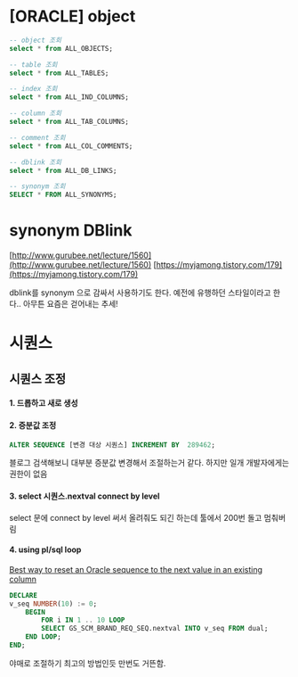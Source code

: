 
# [ORACLE] object

```sql 
-- object 조회
select * from ALL_OBJECTS;
```

```sql 
-- table 조회
select * from ALL_TABLES;
```

```sql 
-- index 조회
select * from ALL_IND_COLUMNS;
```

```sql 
-- column 조회
select * from ALL_TAB_COLUMNS;
```

```sql 
-- comment 조회
select * from ALL_COL_COMMENTS;
```

```sql 
-- dblink 조회
select * from ALL_DB_LINKS;
```

```sql 
-- synonym 조회
SELECT * FROM ALL_SYNONYMS;
```

# synonym DBlink

[http://www.gurubee.net/lecture/1560](http://www.gurubee.net/lecture/1560)
[https://myjamong.tistory.com/179](https://myjamong.tistory.com/179)

dblink를 synonym 으로 감싸서 사용하기도 한다. 예전에 유행하던 스타일이라고 한다.. 아무튼 요즘은 걷어내는 추세!

# 시퀀스
## 시퀀스 조정
#### 1. 드롭하고 새로 생성
#### 2. 증분값 조정
```sql
ALTER SEQUENCE [변경 대상 시퀀스] INCREMENT BY  289462; 
```
블로그 검색해보니 대부분 증분값 변경해서 조절하는거 같다.
하지만 일개 개발자에게는 권한이 없음
#### 3. select 시퀀스.nextval connect by level
  select 문에 connect by level 써서 올려줘도 되긴 하는데 툴에서 200번 돌고 멈춰버림
#### 4. using pl/sql loop
[Best way to reset an Oracle sequence to the next value in an existing column](https://stackoverflow.com/a/6099259)
```sql
DECLARE
v_seq NUMBER(10) := 0;
	BEGIN
		FOR i IN 1 .. 10 LOOP
		SELECT GS_SCM_BRAND_REQ_SEQ.nextval INTO v_seq FROM dual;
	END LOOP;
END;
```
야매로 조절하기 최고의 방법인듯 만번도 거뜬함.

## 





<!--stackedit_data:
eyJoaXN0b3J5IjpbNzU2NTUxOTE2LDE5MjIyMDAyOTgsMjExMT
k4MzExOSwtNDY2NjAzMjcxLC05NjcxMjE4MSwxNDc1MDEzOTIw
LC0xNDMwMzI0NDQ4LC0xOTA5ODE0OTU3LDIwODE0NzMzNTldfQ
==
-->